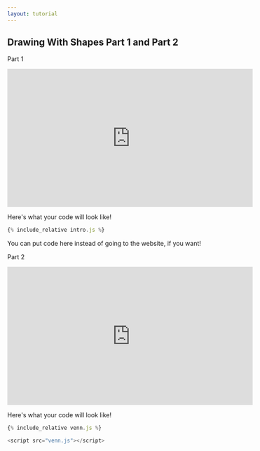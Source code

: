 ```yaml
---
layout: tutorial
---
```


## Drawing With Shapes Part 1 and Part 2

Part 1

<div class="center">
<iframe width="560" height="315" src="https://www.youtube.com/embed/DxN5uIEsoGE" frameborder="0" allow="accelerometer; autoplay; clipboard-write; encrypted-media; gyroscope; picture-in-picture" allowfullscreen></iframe>
</div>

Here's what your code will look like!

<div id="preview"></div>

```javascript
{% include_relative intro.js %}
```
You can put code here instead of going to the website, if you want!

<script src="intro.js"></script>


Part 2

<div class="center">
<iframe width="560" height="315" src="https://www.youtube.com/embed/_E2QSynMTms" frameborder="0" allow="accelerometer; autoplay; clipboard-write; encrypted-media; gyroscope; picture-in-picture" allowfullscreen></iframe>
</div>

Here's what your code will look like!

<div id="preview"></div>

```javascript
{% include_relative venn.js %}

<script src="venn.js"></script>
